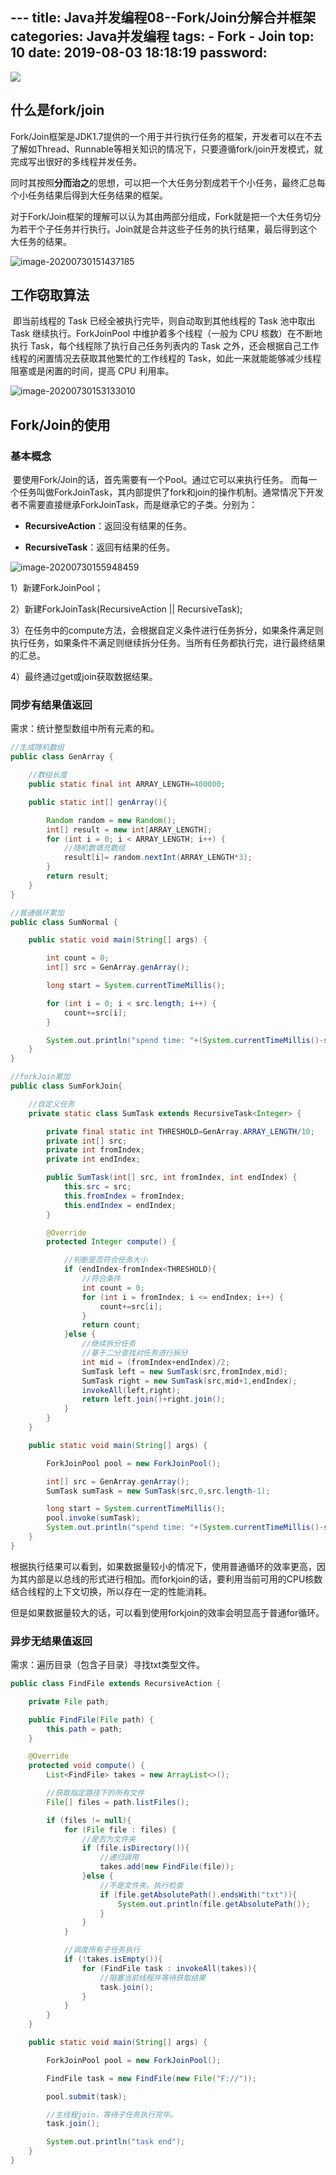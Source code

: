​---
title: Java并发编程08--Fork/Join分解合并框架
categories: Java并发编程
tags:
	- Fork
	- Join
top: 10
date: 2019-08-03 18:18:19
password:
---

![](https://jwangtec.oss-cn-chengdu.aliyuncs.com/jwangcloud/index/juc3.jpeg)

<!--more-->

##   什么是fork/join

​	Fork/Join框架是JDK1.7提供的一个用于并行执行任务的框架，开发者可以在不去了解如Thread、Runnable等相关知识的情况下，只要遵循fork/join开发模式，就完成写出很好的多线程并发任务。

​	同时其按照**分而治之**的思想，可以把一个大任务分割成若干个小任务，最终汇总每个小任务结果后得到大任务结果的框架。

​	对于Fork/Join框架的理解可以认为其由两部分组成，Fork就是把一个大任务切分为若干个子任务并行执行。Join就是合并这些子任务的执行结果，最后得到这个大任务的结果。

![image-20200730151437185](https://jwangtec.oss-cn-chengdu.aliyuncs.com/jwangcloud/juc/3/assets/image-20200730151437185.png)

##   工作窃取算法

​	即当前线程的 Task 已经全被执行完毕，则自动取到其他线程的 Task 池中取出 Task 继续执行。ForkJoinPool 中维护着多个线程（一般为 CPU 核数）在不断地执行 Task，每个线程除了执行自己任务列表内的 Task 之外，还会根据自己工作线程的闲置情况去获取其他繁忙的工作线程的 Task，如此一来就能能够减少线程阻塞或是闲置的时间，提高 CPU 利用率。

![image-20200730153133010](https://jwangtec.oss-cn-chengdu.aliyuncs.com/jwangcloud/juc/3/assets/image-20200730153133010.png)

##   Fork/Join的使用

###  基本概念

​	要使用Fork/Join的话，首先需要有一个Pool。通过它可以来执行任务。 而每一个任务叫做ForkJoinTask，其内部提供了fork和join的操作机制。通常情况下开发者不需要直接继承ForkJoinTask，而是继承它的子类。分别为：

- **RecursiveAction**：返回没有结果的任务。

- **RecursiveTask<T>**：返回有结果的任务。

![image-20200730155948459](https://jwangtec.oss-cn-chengdu.aliyuncs.com/jwangcloud/juc/3/assets/image-20200730155948459.png)

1）新建ForkJoinPool；

2）新建ForkJoinTask(RecursiveAction || RecursiveTask);

3）在任务中的compute方法，会根据自定义条件进行任务拆分，如果条件满足则执行任务，如果条件不满足则继续拆分任务。当所有任务都执行完，进行最终结果的汇总。

4）最终通过get或join获取数据结果。

###  同步有结果值返回

需求：统计整型数组中所有元素的和。

```java
//生成随机数组
public class GenArray {

    //数组长度
    public static final int ARRAY_LENGTH=400000;

    public static int[] genArray(){

        Random random = new Random();
        int[] result = new int[ARRAY_LENGTH];
        for (int i = 0; i < ARRAY_LENGTH; i++) {
            //随机数填充数组
            result[i]= random.nextInt(ARRAY_LENGTH*3);
        }
        return result;
    }
}
```

```java
//普通循环累加
public class SumNormal {

    public static void main(String[] args) {

        int count = 0;
        int[] src = GenArray.genArray();

        long start = System.currentTimeMillis();

        for (int i = 0; i < src.length; i++) {
            count+=src[i];
        }

        System.out.println("spend time: "+(System.currentTimeMillis()-start));
    }
}
```

```java
//forkJoin累加
public class SumForkJoin{

    //自定义任务
    private static class SumTask extends RecursiveTask<Integer> {

        private final static int THRESHOLD=GenArray.ARRAY_LENGTH/10;
        private int[] src;
        private int fromIndex;
        private int endIndex;

        public SumTask(int[] src, int fromIndex, int endIndex) {
            this.src = src;
            this.fromIndex = fromIndex;
            this.endIndex = endIndex;
        }

        @Override
        protected Integer compute() {

            //判断是否符合任务大小
            if (endIndex-fromIndex<THRESHOLD){
                //符合条件
                int count = 0;
                for (int i = fromIndex; i <= endIndex; i++) {
                    count+=src[i];
                }
                return count;
            }else {
                //继续拆分任务
                //基于二分查找对任务进行拆分
                int mid = (fromIndex+endIndex)/2;
                SumTask left = new SumTask(src,fromIndex,mid);
                SumTask right = new SumTask(src,mid+1,endIndex);
                invokeAll(left,right);
                return left.join()+right.join();
            }
        }
    }

    public static void main(String[] args) {

        ForkJoinPool pool = new ForkJoinPool();

        int[] src = GenArray.genArray();
        SumTask sumTask = new SumTask(src,0,src.length-1);

        long start = System.currentTimeMillis();
        pool.invoke(sumTask);
        System.out.println("spend time: "+(System.currentTimeMillis()-start));
    }
}
```

​	根据执行结果可以看到，如果数据量较小的情况下，使用普通循环的效率更高，因为其内部是以总线的形式进行相加。而forkjoin的话，要利用当前可用的CPU核数结合线程的上下文切换，所以存在一定的性能消耗。

​	但是如果数据量较大的话，可以看到使用forkjoin的效率会明显高于普通for循环。

###   异步无结果值返回

需求：遍历目录（包含子目录）寻找txt类型文件。

```java
public class FindFile extends RecursiveAction {

    private File path;

    public FindFile(File path) {
        this.path = path;
    }

    @Override
    protected void compute() {
        List<FindFile> takes = new ArrayList<>();

        //获取指定路径下的所有文件
        File[] files = path.listFiles();

        if (files != null){
            for (File file : files) {
                //是否为文件夹
                if (file.isDirectory()){
                    //递归调用
                    takes.add(new FindFile(file));
                }else {
                    //不是文件夹。执行检查
                    if (file.getAbsolutePath().endsWith("txt")){
                        System.out.println(file.getAbsolutePath());
                    }
                }
            }

            //调度所有子任务执行
            if (!takes.isEmpty()){
                for (FindFile task : invokeAll(takes)){
                    //阻塞当前线程并等待获取结果
                    task.join();
                }
            }
        }
    }

    public static void main(String[] args) {

        ForkJoinPool pool = new ForkJoinPool();

        FindFile task = new FindFile(new File("F://"));

        pool.submit(task);

        //主线程join，等待子任务执行完毕。
        task.join();

        System.out.println("task end");
    }
}
```



